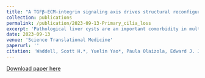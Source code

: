 ```yaml
---
title: "A TGFβ-ECM-integrin signaling axis drives structural reconfiguration of the bile duct to promote polycystic liver disease"
collection: publications
permalink: /publication/2023-09-13-Primary_cilia_loss
excerpt: 'Pathological liver cysts are an important comorbidity in multiple diseases and syndromes driven by dysfunction of the primary cilium (PC), a complex sensory organelle that protrudes from the apical surface of biliary epithelial cells (BECs). The essential nature of PC in liver development makes understanding the molecular role of this organelle in the structural maintenance of the adult bile duct challenging. Here, we show that PC loss deletion of Wdr35 in adult mouse BECs is sufficient to cause bile duct expansion, driving cyst formation through the de novo production of a fibronectin-rich pro-cystic microenvironment. This newly formed niche promotes both cell-autonomous changes in cell shape and duct-level mechanical rearrangements that converge to drive cyst-fission, a novel process whereby single, large cysts undergo morphological splitting. This process gives rise to many, smaller polycystic progeny and can be halted by pharmacological inhibition of a specific pro-cystic integrin receptor'
date: 2023-09-13
venue: 'Science Translational Medicine'
paperurl: ''
citation: 'Waddell, Scott H.*, Yuelin Yao*, Paula Olaizola, Edward J. Jarman, Konstantinos Gournopanos, Ersi Christodoulou, Philippe Gautier et al. "A TGFβ-ECM-integrin signaling axis drives structural reconfiguration of the bile duct to promote polycystic liver disease." Science Translational Medicine 15, no.713 (2023): 10.1126/scitranslmed.abq5930'
---
```


[Download paper here](https://www.science.org/doi/10.1126/scitranslmed.abq5930)
